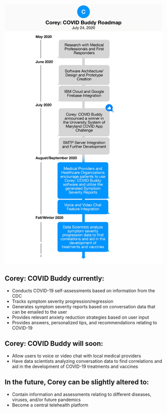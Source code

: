<img src="CoreyCOVIDBuddy/Images/CoreyRoadmap.jpg" alt="Corey: COVID Buddy Roadmap">

## Corey: COVID Buddy currently:
- Conducts COVID-19 self-assessments based on information from the CDC
- Tracks symptom severity progression/regression
- Generates symptom severity reports based on conversation data that can be emailed to the user
- Provides relevant anxiety reduction strategies based on user input
- Provides answers, personalized tips, and recommendations relating to COVID-19

## Corey: COVID Buddy will soon:
- Allow users to voice or video chat with local medical providers
- Have data scientists analyzing conversation data to find correlations and aid in the development of COVID-19 treatments and vaccines

## In the future, Corey can be slightly altered to:
- Contain information and assessments relating to different diseases, viruses, and/or future pandemics
- Become a central telehealth platform
